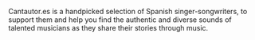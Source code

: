 Cantautor.es is a handpicked selection of Spanish singer-songwriters, to support them and help you find the authentic and diverse sounds of talented musicians as they share their stories through music.
